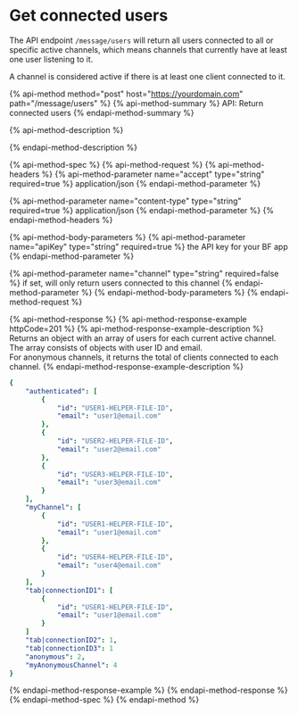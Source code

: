 # Get connected users

The API endpoint `/message/users` will return all users connected to all or specific active channels, which means channels that currently have at least one user listening to it.

A channel is considered active if there is at least one client connected to it.

{% api-method method="post" host="https://yourdomain.com" path="/message/users" %}
{% api-method-summary %}
API: Return connected users
{% endapi-method-summary %}

{% api-method-description %}

{% endapi-method-description %}

{% api-method-spec %}
{% api-method-request %}
{% api-method-headers %}
{% api-method-parameter name="accept" type="string" required=true %}
application/json
{% endapi-method-parameter %}

{% api-method-parameter name="content-type" type="string" required=true %}
application/json
{% endapi-method-parameter %}
{% endapi-method-headers %}

{% api-method-body-parameters %}
{% api-method-parameter name="apiKey" type="string" required=true %}
the API key for your BF app 
{% endapi-method-parameter %}

{% api-method-parameter name="channel" type="string" required=false %}
if set, will only return users connected to this channel
{% endapi-method-parameter %}
{% endapi-method-body-parameters %}
{% endapi-method-request %}

{% api-method-response %}
{% api-method-response-example httpCode=201 %}
{% api-method-response-example-description %}
Returns an object with an array of users for each current active channel. The array consists of objects with user ID and email.  
For anonymous channels, it returns the total of clients connected to each channel.
{% endapi-method-response-example-description %}

```yaml
{
    "authenticated": [
        {
            "id": "USER1-HELPER-FILE-ID",
            "email": "user1@email.com"
        },
        {
            "id": "USER2-HELPER-FILE-ID",
            "email": "user2@email.com"
        },
        {
            "id": "USER3-HELPER-FILE-ID",
            "email": "user3@email.com"
        }
    ],
    "myChannel": [
        {
            "id": "USER1-HELPER-FILE-ID",
            "email": "user1@email.com"
        },
        {
            "id": "USER4-HELPER-FILE-ID",
            "email": "user4@email.com"
        }
    ],
    "tab|connectionID1": [
        {
            "id": "USER1-HELPER-FILE-ID",
            "email": "user1@email.com"
        }
    ]
    "tab|connectionID2": 1,
    "tab|connectionID3": 1
    "anonymous": 2,
    "myAnonymousChannel": 4
}
```
{% endapi-method-response-example %}
{% endapi-method-response %}
{% endapi-method-spec %}
{% endapi-method %}

